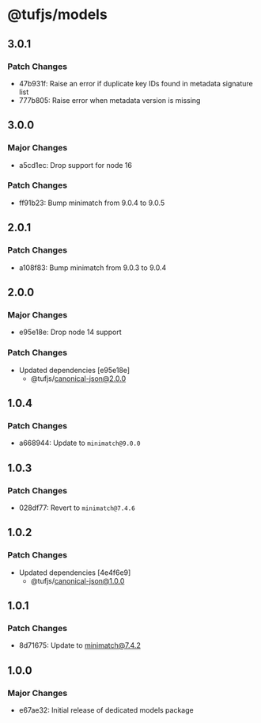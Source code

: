 # @tufjs/models

## 3.0.1

### Patch Changes

- 47b931f: Raise an error if duplicate key IDs found in metadata signature list
- 777b805: Raise error when metadata version is missing

## 3.0.0

### Major Changes

- a5cd1ec: Drop support for node 16

### Patch Changes

- ff91b23: Bump minimatch from 9.0.4 to 9.0.5

## 2.0.1

### Patch Changes

- a108f83: Bump minimatch from 9.0.3 to 9.0.4

## 2.0.0

### Major Changes

- e95e18e: Drop node 14 support

### Patch Changes

- Updated dependencies [e95e18e]
  - @tufjs/canonical-json@2.0.0

## 1.0.4

### Patch Changes

- a668944: Update to `minimatch@9.0.0`

## 1.0.3

### Patch Changes

- 028df77: Revert to `minimatch@7.4.6`

## 1.0.2

### Patch Changes

- Updated dependencies [4e4f6e9]
  - @tufjs/canonical-json@1.0.0

## 1.0.1

### Patch Changes

- 8d71675: Update to minimatch@7.4.2

## 1.0.0

### Major Changes

- e67ae32: Initial release of dedicated models package
